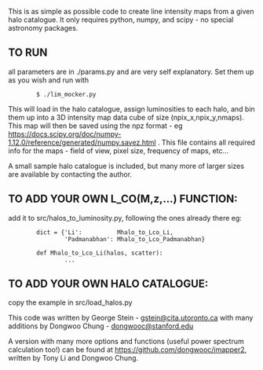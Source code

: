 This is as simple as possible code to create line intensity maps from a given halo catalogue. 
It only requires python, numpy, and scipy - no special astronomy packages.

## TO RUN
all parameters are in ./params.py and are very self explanatory. Set them up as you wish and run with 
```
        $ ./lim_mocker.py
```

This will load in the halo catalogue, assign luminosities to each halo, and bin them up into a 3D intensity map data cube of size (npix_x,npix_y,nmaps). This map will then be saved using the npz format - eg https://docs.scipy.org/doc/numpy-1.12.0/reference/generated/numpy.savez.html . This file contains all required info for the maps - field of view, pixel size, frequency of maps, etc...

A small sample halo catalogue is included, but many more of larger sizes are available by contacting the author. 

## TO ADD YOUR OWN L_CO(M,z,...) FUNCTION:
add it to src/halos_to_luminosity.py, following the ones already there eg:    
```
        dict = {'Li':          Mhalo_to_Lco_Li,
                'Padmanabhan': Mhalo_to_Lco_Padmanabhan}
            
        def Mhalo_to_Lco_Li(halos, scatter):
                ...
```

## TO ADD YOUR OWN HALO CATALOGUE:
copy the example in src/load_halos.py

This code was written by George Stein    - gstein@cita.utoronto.ca
    with many additions by Dongwoo Chung - dongwooc@stanford.edu

A version with many more options and functions (useful power spectrum calculation too!) can be found at https://github.com/dongwooc/imapper2, written by Tony Li and Dongwoo Chung.

